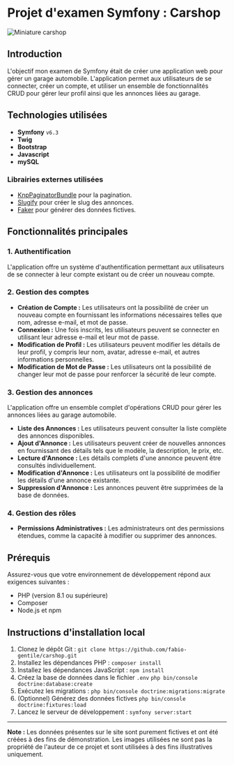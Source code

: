 
# Projet d'examen Symfony : Carshop

![Miniature carshop](https://fabiogentile.me/thumbnail/carshop.png)

## Introduction

L'objectif mon examen de Symfony était de créer une application web pour gérer un garage automobile. L'application permet aux utilisateurs de se connecter, créer un compte, et utiliser un ensemble de fonctionnalités CRUD pour gérer leur profil ainsi que les annonces liées au garage.

## Technologies utilisées

- **Symfony** `v6.3`
- **Twig**
- **Bootstrap** 
- **Javascript** 
- **mySQL** 

### Librairies externes utilisées

- [KnpPaginatorBundle](https://github.com/KnpLabs/KnpPaginatorBundle) pour la pagination.
-  [Slugify](https://github.com/cocur/slugify) pour créer le slug des annonces.
-  [Faker](https://github.com/FakerPHP/Faker) pour générer des données fictives.

## Fonctionnalités principales

### 1. Authentification

L'application offre un système d'authentification permettant aux utilisateurs de se connecter à leur compte existant ou de créer un nouveau compte.

### 2. Gestion des comptes

- **Création de Compte :** Les utilisateurs ont la possibilité de créer un nouveau compte en fournissant les informations nécessaires telles que nom, adresse e-mail, et mot de passe.
- **Connexion :** Une fois inscrits, les utilisateurs peuvent se connecter en utilisant leur adresse e-mail et leur mot de passe.
- **Modification de Profil :** Les utilisateurs peuvent modifier les détails de leur profil, y compris leur nom, avatar,  adresse e-mail, et autres informations personnelles.
- **Modification de Mot de Passe :** Les utilisateurs ont la possibilité de changer leur mot de passe pour renforcer la sécurité de leur compte.

### 3. Gestion des annonces

L'application offre un ensemble complet d'opérations CRUD pour gérer les annonces liées au garage automobile.

- **Liste des Annonces :** Les utilisateurs peuvent consulter la liste complète des annonces disponibles.
- **Ajout d'Annonce :** Les utilisateurs peuvent créer de nouvelles annonces en fournissant des détails tels que le modèle, la description, le prix, etc.
- **Lecture d'Annonce :** Les détails complets d'une annonce peuvent être consultés individuellement.
- **Modification d'Annonce :** Les utilisateurs ont la possibilité de modifier les détails d'une annonce existante.
- **Suppression d'Annonce :** Les annonces peuvent être supprimées de la base de données.

### 4. Gestion des rôles  

-   **Permissions Administratives :** Les administrateurs ont des permissions étendues, comme la capacité à modifier ou supprimer des annonces.


## Prérequis 
Assurez-vous que votre environnement de développement répond aux exigences suivantes : 
- PHP (version 8.1 ou supérieure) 
- Composer 
- Node.js et npm

## Instructions d'installation local

1. Clonez le dépôt Git : `git clone https://github.com/fabio-gentile/carshop.git`  
2. Installez les dépendances PHP : `composer install`  
3. Installez les dépendances JavaScript : `npm install`  
4. Créez la base de données dans le fichier `.env` `php bin/console doctrine:database:create`
5. Exécutez les migrations : `php bin/console doctrine:migrations:migrate`  
6. (Optionnel) Générez des données fictives `php bin/console doctrine:fixtures:load`
7. Lancez le serveur de développement : `symfony server:start`

---
**Note :** Les données présentes sur le site sont purement fictives et ont été créées à des fins de démonstration. Les images utilisées ne sont pas la propriété de l'auteur de ce projet et sont utilisées à des fins illustratives uniquement.
